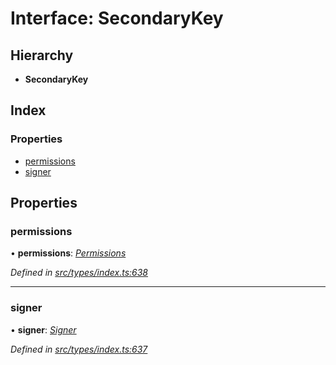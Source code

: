# Interface: SecondaryKey

## Hierarchy

* **SecondaryKey**

## Index

### Properties

* [permissions](secondarykey.md#permissions)
* [signer](secondarykey.md#signer)

## Properties

###  permissions

• **permissions**: *[Permissions](permissions.md)*

*Defined in [src/types/index.ts:638](https://github.com/PolymathNetwork/polymesh-sdk/blob/c77f6a3e/src/types/index.ts#L638)*

___

###  signer

• **signer**: *[Signer](../globals.md#signer)*

*Defined in [src/types/index.ts:637](https://github.com/PolymathNetwork/polymesh-sdk/blob/c77f6a3e/src/types/index.ts#L637)*
